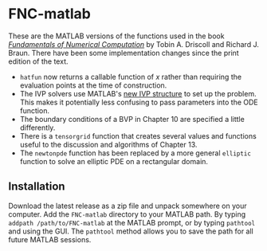 # FNC-matlab

These are the MATLAB versions of the functions used in the book [*Fundamentals of Numerical Computation*](https://fncbook.github.io/fnc) by Tobin A. Driscoll and Richard J. Braun. There have been some implementation changes since the print edition of the text.

- `hatfun` now returns a callable function of $x$ rather than requiring the evaluation points at the time of construction.
- The IVP solvers use MATLAB's [new IVP structure](https://www.mathworks.com/help/releases/R2024b/matlab/ref/ode.html) to set up the problem. This makes it potentially less confusing to pass parameters into the ODE function.
- The boundary conditions of a BVP in Chapter 10 are specified a little differently.
- There is a `tensorgrid` function that creates several values and functions useful to the discussion and algorithms of Chapter 13.
- The `newtonpde` function has been replaced by a more general `elliptic` function to solve an elliptic PDE on a rectangular domain.

## Installation

Download the latest release as a zip file and unpack somewhere on your computer. Add the `FNC-matlab` directory to your MATLAB path. By typing `addpath /path/to/FNC-matlab` at the MATLAB prompt, or by typing `pathtool` and using the GUI. The `pathtool` method allows you to save the path for all future MATLAB sessions.